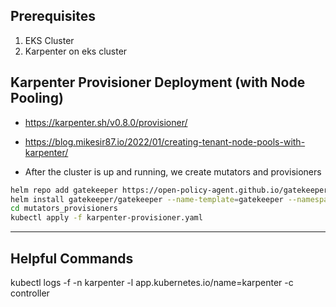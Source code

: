 ## Prerequisites
1) EKS Cluster
2) Karpenter on eks cluster

## Karpenter Provisioner Deployment (with Node Pooling)
- https://karpenter.sh/v0.8.0/provisioner/
- https://blog.mikesir87.io/2022/01/creating-tenant-node-pools-with-karpenter/

- After the cluster is up and running, we create mutators and provisioners

```Bash
helm repo add gatekeeper https://open-policy-agent.github.io/gatekeeper/charts
helm install gatekeeper/gatekeeper --name-template=gatekeeper --namespace gatekeeper-system --create-namespace
cd mutators_provisioners
kubectl apply -f karpenter-provisioner.yaml
```

---

## Helpful Commands
kubectl logs -f -n karpenter -l app.kubernetes.io/name=karpenter -c controller
```